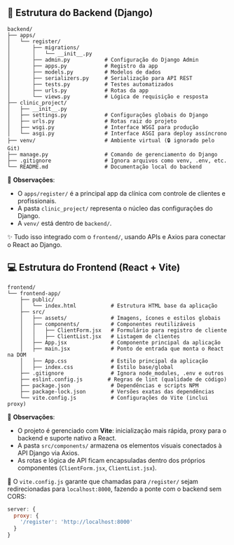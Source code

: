 ## 📁 Estrutura do Backend (Django)

```
backend/
├── apps/
│   └── register/
│       ├── migrations/
│       │   └── __init__.py
│       ├── admin.py           # Configuração do Django Admin
│       ├── apps.py            # Registro da app
│       ├── models.py          # Modelos de dados
│       ├── serializers.py     # Serialização para API REST
│       ├── tests.py           # Testes automatizados
│       ├── urls.py            # Rotas da app
│       └── views.py           # Lógica de requisição e resposta
├── clinic_project/
│   ├── __init__.py
│   ├── settings.py            # Configurações globais do Django
│   ├── urls.py                # Rotas raiz do projeto
│   ├── wsgi.py                # Interface WSGI para produção
│   └── asgi.py                # Interface ASGI para deploy assíncrono
├── venv/                      # Ambiente virtual (🔒 ignorado pelo Git)
├── manage.py                  # Comando de gerenciamento do Django
├── .gitignore                 # Ignora arquivos como venv, .env, etc.
└── README.md                  # Documentação local do backend
```


📌 **Observações**:
- O `apps/register/` é a principal app da clínica com controle de clientes e profissionais.
- A pasta `clinic_project/` representa o núcleo das configurações do Django.
- A `venv/` está dentro de `backend/`.

✨ Tudo isso integrado com o `frontend/`, usando APIs e Axios para conectar o React ao Django.

## 💻 Estrutura do Frontend (React + Vite)

```
frontend/
└── frontend-app/
    ├── public/
    │   └── index.html           # Estrutura HTML base da aplicação
    ├── src/
    │   ├── assets/              # Imagens, ícones e estilos globais
    │   ├── components/          # Componentes reutilizáveis
    │   │   ├── ClientForm.jsx   # Formulário para registro de cliente
    │   │   ├── ClientList.jsx   # Listagem de clientes
    │   ├── App.jsx              # Componente principal da aplicação
    │   ├── main.jsx             # Ponto de entrada que monta o React na DOM
    │   ├── App.css              # Estilo principal da aplicação
    │   ├── index.css            # Estilo base/global
    ├── .gitignore               # Ignora node_modules, .env e outros
    ├── eslint.config.js        # Regras de lint (qualidade de código)
    ├── package.json             # Dependências e scripts NPM
    ├── package-lock.json        # Versões exatas das dependências
    └── vite.config.js           # Configurações do Vite (inclui proxy)
```

📌 **Observações**:
- O projeto é gerenciado com **Vite**: inicialização mais rápida, proxy para o backend e suporte nativo a React.
- A pasta `src/components/` armazena os elementos visuais conectados à API Django via Axios.
- As rotas e lógica de API ficam encapsuladas dentro dos próprios componentes (`ClientForm.jsx`, `ClientList.jsx`).

🔌 O `vite.config.js` garante que chamadas para `/register/` sejam redirecionadas para `localhost:8000`, fazendo a ponte com o backend sem CORS:

```js
server: {
  proxy: {
    '/register': 'http://localhost:8000'
  }
}
```